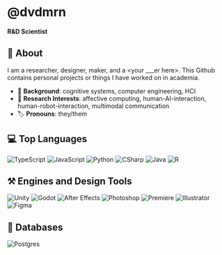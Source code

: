 # @dvdmrn

**R&D Scientist**

## 🌿 About
I am a researcher, designer, maker, and a \<your ___er here\>. This Github contains personal projects or things I have worked on in academia.

- 📜 **Background**: cognitive systems, computer engineering, HCI
- 🔎 **Research Interests**: affective computing, human-AI-interaction, human-robot-interaction, multimodal communication
- 🏷️ **Pronouns**: they/them

## 💻 Top Languages
![TypeScript](https://img.shields.io/badge/typescript-272b33?logo=typescript&logoColor=3178C6&style=for-the-badge)
![JavaScript](https://img.shields.io/badge/javascript-272b33?logo=javascript&logoColor=F7DF1E&style=for-the-badge)
![Python](https://img.shields.io/badge/python-272b33?logo=python&logoColor=3776AB&style=for-the-badge)
![CSharp](https://img.shields.io/badge/csharp-272b33?logo=csharp&logoColor=239120&style=for-the-badge)
![Java](https://img.shields.io/badge/☕%20Java-272b33?logo=none&logoColor=114499&style=for-the-badge)
![R](https://img.shields.io/badge/r-272b33?logo=r&logoColor=276DC3&style=for-the-badge)

## ⚒️ Engines and Design Tools
![Unity](https://img.shields.io/badge/unity-272b33?logo=unity&logoColor=FFFFFF&style=for-the-badge)
![Godot](https://img.shields.io/badge/Godot-272b33?logo=godotengine&logoColor=478CBF&style=for-the-badge)
![After Effects](https://img.shields.io/badge/after%20effects-272b33?logo=adobeaftereffects&logoColor=9999FF&style=for-the-badge)
![Photoshop](https://img.shields.io/badge/photoshop-272b33?logo=adobephotoshop&logoColor=31A8FF&style=for-the-badge)
![Premiere](https://img.shields.io/badge/Premiere%20Pro-272b33?logo=adobepremierepro&logoColor=9999FF&style=for-the-badge)
![Illustrator](https://img.shields.io/badge/illustrator-272b33?logo=adobeillustrator&logoColor=FF9A00&style=for-the-badge)
![Figma](https://img.shields.io/badge/illustrator-272b33?logo=figma&logoColor=F24E1E&style=for-the-badge)

## 🥫 Databases
![Postgres](https://img.shields.io/badge/PostgreSQL-272b33?logo=postgresql&logoColor=4169E1&style=for-the-badge)

<!-- - 🌱 **current learning**: many things
 -->
<!--
**dvdmrn/dvdmrn** is a ✨ _special_ ✨ repository because its `README.md` (this file) appears on your GitHub profile.

Here are some ideas to get you started:

- 🔭 I’m currently working on ...
- 🌱 I’m currently learning ...
- 👯 I’m looking to collaborate on ...
- 🤔 I’m looking for help with ...
- 💬 Ask me about ...
- 📫 How to reach me: ...
- 😄 Pronouns: ...
- ⚡ Fun fact: ...
-->
